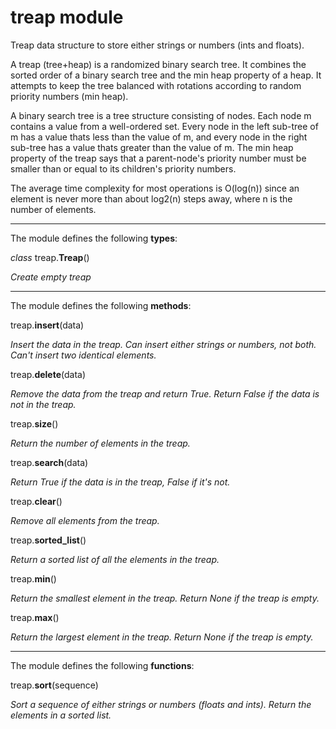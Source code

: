 # treap module

Treap data structure to store either strings or numbers (ints and floats).

A treap (tree+heap) is a randomized binary search tree. It combines the sorted order of a binary search tree and the min heap property of a heap. It attempts to keep the tree balanced with rotations according to random priority numbers (min heap).

A binary search tree is a tree structure consisting of nodes. Each node m contains a value from a well-ordered set. Every node in the left sub-tree of m has a value thats less than the value of m, and every node in the right sub-tree has a value thats greater than the value of m. The min heap property of the treap says that a parent-node's priority number must be smaller than or equal to its children's priority numbers.

The average time complexity for most operations is O(log(n)) since an element is never more than about log2(n) steps away, where n is the number of elements.

***

The module defines the following **types**:

*class* treap.**Treap**()

*Create empty treap*

***

The module defines the following **methods**:

treap.**insert**(data)

*Insert the data in the treap. Can insert either strings or numbers, not both. Can't insert two identical elements.*

treap.**delete**(data)

*Remove the data from the treap and return True. Return False if the data is not in the treap.*

treap.**size**()

*Return the number of elements in the treap.*

treap.**search**(data)

*Return True if the data is in the treap, False if it's not.*

treap.**clear**()

*Remove all elements from the treap.*

treap.**sorted_list**()

*Return a sorted list of all the elements in the treap.*

treap.**min**()

*Return the smallest element in the treap. Return None if the treap is empty.*

treap.**max**()

*Return the largest element in the treap. Return None if the treap is empty.*

***

The module defines the following **functions**:

treap.**sort**(sequence)

*Sort a sequence of either strings or numbers (floats and ints). Return the elements in a sorted list.*




















